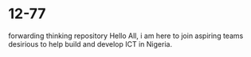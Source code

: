 # 12-77
forwarding thinking repository
Hello All, i am here to join aspiring teams desirious to help build and develop ICT in Nigeria.

